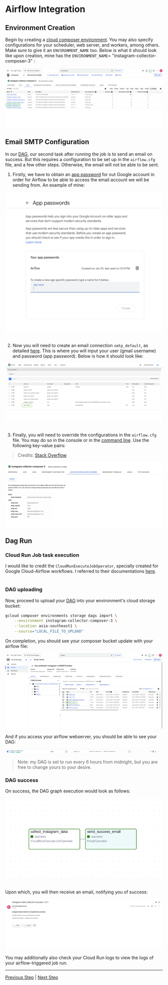 # Airflow Integration

## Environment  Creation

Begin by creating a [cloud composer environment](https://cloud.google.com/composer/docs/composer-3/create-environments). You may also specify configurations for your scheduler, web server, and workers, among others. Make sure to give it an `ENVIRONMENT_NAME` too. Below is what it should look like upon creation, mine has the `ENVIRONMENT_NAME`= "instagram-collector-composer-3" :

![composer-env-overview](/docs/images/composer-env-overview.png)

## Email SMTP Configuration

In our [DAG](/airflow/dags/airflow_job.py), our second task after running the job is to send an email on success. But this requires a configuration to be set up in the `airflow.cfg` file, and a few other steps. Otherwise, the email will not be able to be sent.

1. Firstly, we have to obtain an [app password](https://support.google.com/accounts/answer/185833) for out Google account in order for Airflow to be able to access the email account we will be sending from. An example of mine:

![google-app-pw](/docs/images/google-app-pw.png) <br><br>

2. Now you will need to create an email connection `smtp_default`, as detailed [here](https://airflow.apache.org/docs/apache-airflow/stable/howto/email-config.html). This is where you will input your user (gmail username) and password (app password). Below is how it should look like:

![smtp-default-conn](/docs/images/smtp-default-conn.png) <br><br>

3. Finally, you will need to override the configurations in the `airflow.cfg` file. You may do so in the console or in the [command line](https://cloud.google.com/composer/docs/composer-3/override-airflow-configurations). Use the following key-value pairs:

> Credits: [Stack Overflow](https://stackoverflow.com/questions/51829200/how-to-set-up-airflow-send-email)

![airflow-cfg-overrides](/docs/images/airflow-cfg-overrides.png)

## Dag Run

### Cloud Run Job task execution

I would like to credit the `CloudRunExecuteJobOperator`, specially created for Google Cloud-Airflow workflows. I referred to their documentations [here](https://airflow.apache.org/docs/apache-airflow-providers-google/12.0.0/_api/airflow/providers/google/cloud/operators/cloud_run/index.html). <br><br>

### DAG uploading

Now, proceed to upload your [DAG](/airflow/dags/airflow_job.py) into your environment's cloud storage bucket:

```bash
gcloud composer environments storage dags import \
    --environment instagram-collector-composer-3 \
    --location asia-southeast1 \
    --source="LOCAL_FILE_TO_UPLOAD"
```

On completion, you should see your composer bucket update with your airflow file:

![composer-bucket](/docs/images/composer-bucket.png)

And if you access your airflow webserver, you should be able to see your DAG:

![job-dag](/docs/images/job-dag.png)

> Note: my DAG is set to run every 6 hours from midnight, but you are free to change yours to your desire.

### DAG success

On success, the DAG graph execution would look as follows:

![dag-graph-success](/docs/images/dag-graph-success.png) <br><br>

Upon which, you will then receive an email, notifying you of success:

![success-email](/docs/images/success-email.png)

You may additionally also check your Cloud Run logs to view the logs of your airflow-triggered job run.

***

[Previous Step](/docs/cloud-deployment.md) | [Next Step](/docs/final-results.md)